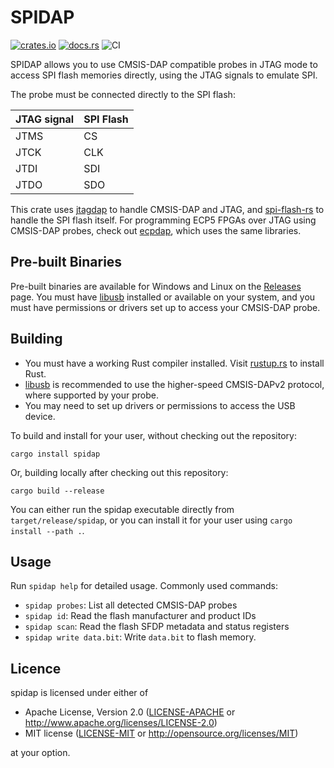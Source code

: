 # SPIDAP

[![crates.io](https://img.shields.io/crates/v/spidap.svg)](https://crates.io/crates/spidap)
[![docs.rs](https://docs.rs/spidap/badge.svg)](https://docs.rs/spidap)
![CI](https://github.com/adamgreig/spidap/workflows/CI/badge.svg)

SPIDAP allows you to use CMSIS-DAP compatible probes in JTAG mode to access
SPI flash memories directly, using the JTAG signals to emulate SPI.

The probe must be connected directly to the SPI flash:

| JTAG signal | SPI Flash |
|-------------|-----------|
| JTMS        | CS
| JTCK        | CLK
| JTDI        | SDI
| JTDO        | SDO

This crate uses [jtagdap] to handle CMSIS-DAP and JTAG, and [spi-flash-rs] to
handle the SPI flash itself. For programming ECP5 FPGAs over JTAG using
CMSIS-DAP probes, check out [ecpdap], which uses the same libraries.

[jtagdap]: https://github.com/adamgreig/jtagdap
[spi-flash-rs]: https://github.com/adamgreig/spi-flash-rs
[ecpdap]: https://github.com/adamgreig/ecpdap

## Pre-built Binaries

Pre-built binaries are available for Windows and Linux on the [Releases] page.
You must have [libusb] installed or available on your system, and you must
have permissions or drivers set up to access your CMSIS-DAP probe.

[Releases]: https://github.com/adamgreig/spidap/releases
[libusb]: https://libusb.info

## Building

* You must have a working Rust compiler installed.
  Visit [rustup.rs](https://rustup.rs) to install Rust.
* [libusb] is recommended to use the higher-speed CMSIS-DAPv2 protocol, where
  supported by your probe.
* You may need to set up drivers or permissions to access the USB device.

To build and install for your user, without checking out the repository:

```
cargo install spidap
```

Or, building locally after checking out this repository:

```
cargo build --release
```

You can either run the spidap executable directly from `target/release/spidap`,
or you can install it for your user using `cargo install --path .`.

## Usage

Run `spidap help` for detailed usage. Commonly used commands:

* `spidap probes`: List all detected CMSIS-DAP probes
* `spidap id`: Read the flash manufacturer and product IDs
* `spidap scan`: Read the flash SFDP metadata and status registers
* `spidap write data.bit`: Write `data.bit` to flash memory.

## Licence

spidap is licensed under either of

* Apache License, Version 2.0 ([LICENSE-APACHE](LICENSE-APACHE) or
  http://www.apache.org/licenses/LICENSE-2.0)
* MIT license ([LICENSE-MIT](LICENSE-MIT) or http://opensource.org/licenses/MIT)

at your option.
